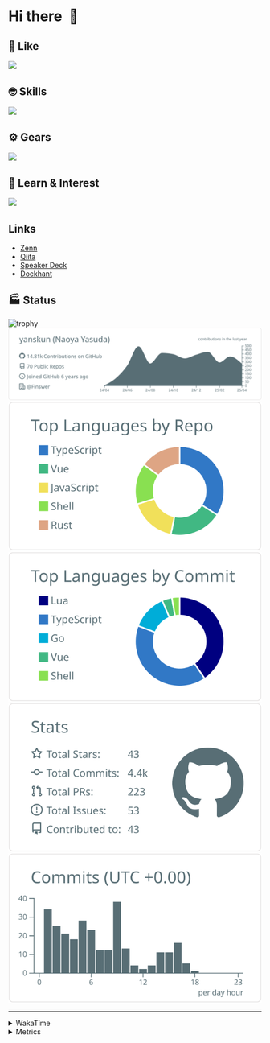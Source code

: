 # Hi there&nbsp; :wave:

## 💌 Like
<img src="https://go-skill-icons.vercel.app/api/icons?i=github" />

## 🤓 Skills
<img src="https://go-skill-icons.vercel.app/api/icons?i=js,ts,vue,nuxtjs,react,nextjs,go,lua,git" />

## ⚙️ Gears
<img src="https://go-skill-icons.vercel.app/api/icons?i=neovim,vscode,githubcopilot,alacritty,tmux" />

## 📖 Learn & Interest
<img src="https://go-skill-icons.vercel.app/api/icons?i=rust,deno,css,zig,playwright,githubactions,storybook,netlify,eslint" />

## Links
- [Zenn](https://zenn.dev/yanskun)
- [Qiita](https://qiita.com/yanskun)
- [Speaker Deck](https://speakerdeck.com/yanskun)
- [Dockhant](https://www.dockhunt.com/users/yanskun)

<!-- https://github.com/ryo-ma/github-profile-trophy -->

## 🏭 Status

<img src="https://github-profile-trophy.vercel.app/?username=yanskun&theme=onedark&row=1" alt="trophy">

<!-- https://github.com/vn7n24fzkq/github-profile-summary-cards -->
<picture>
  <source media="(prefers-color-scheme: dark)" srcset="https://raw.githubusercontent.com/yanskun/yanskun/master/profile-summary-card-output/nord_dark/0-profile-details.svg">
 <img src="https://raw.githubusercontent.com/yanskun/yanskun/master/profile-summary-card-output/default/0-profile-details.svg">
</picture>
<br>
<picture>
  <source media="(prefers-color-scheme: dark)" srcset="https://raw.githubusercontent.com/yanskun/yanskun/master/profile-summary-card-output/nord_dark/1-repos-per-language.svg">
 <img src="https://raw.githubusercontent.com/yanskun/yanskun/master/profile-summary-card-output/default/1-repos-per-language.svg">
</picture>
<picture>
  <source media="(prefers-color-scheme: dark)" srcset="https://raw.githubusercontent.com/yanskun/yanskun/master/profile-summary-card-output/nord_dark/2-most-commit-language.svg">
 <img src="https://raw.githubusercontent.com/yanskun/yanskun/master/profile-summary-card-output/default/2-most-commit-language.svg">
</picture>
<br>
<picture>
  <source media="(prefers-color-scheme: dark)" srcset="https://raw.githubusercontent.com/yanskun/yanskun/master/profile-summary-card-output/nord_dark/3-stats.svg">
 <img src="https://raw.githubusercontent.com/yanskun/yanskun/master/profile-summary-card-output/default/3-stats.svg">
</picture>
<picture>
  <source media="(prefers-color-scheme: dark)" srcset="https://raw.githubusercontent.com/yanskun/yanskun/master/profile-summary-card-output/nord_dark/4-productive-time.svg">
 <img src="https://raw.githubusercontent.com/yanskun/yanskun/master/profile-summary-card-output/default/4-productive-time.svg">
</picture>

---

<details>
  <summary>WakaTime</summary>
<!--START_SECTION:waka-->
![Code Time](http://img.shields.io/badge/Code%20Time-2%2C106%20hrs%2057%20mins-blue)

**🐱 My GitHub Data** 

> 📦 147.3 kB Used in GitHub's Storage 
 > 
> 🏆 1,364 Contributions in the Year 2025
 > 
> 💼 Opted to Hire
 > 
> 📜 130 Public Repositories 
 > 
> 🔑 4 Private Repositories 
 > 
**I'm an Early 🐤** 

```text
🌞 Morning                17187 commits       ████░░░░░░░░░░░░░░░░░░░░░   15.68 % 
🌆 Daytime                65047 commits       ███████████████░░░░░░░░░░   59.34 % 
🌃 Evening                23722 commits       █████░░░░░░░░░░░░░░░░░░░░   21.64 % 
🌙 Night                  3656 commits        █░░░░░░░░░░░░░░░░░░░░░░░░   03.34 % 
```
📅 **I'm Most Productive on Tuesday** 

```text
Monday                   17079 commits       ████░░░░░░░░░░░░░░░░░░░░░   15.58 % 
Tuesday                  24176 commits       ██████░░░░░░░░░░░░░░░░░░░   22.06 % 
Wednesday                22382 commits       █████░░░░░░░░░░░░░░░░░░░░   20.42 % 
Thursday                 20633 commits       █████░░░░░░░░░░░░░░░░░░░░   18.82 % 
Friday                   19469 commits       ████░░░░░░░░░░░░░░░░░░░░░   17.76 % 
Saturday                 2311 commits        █░░░░░░░░░░░░░░░░░░░░░░░░   02.11 % 
Sunday                   3562 commits        █░░░░░░░░░░░░░░░░░░░░░░░░   03.25 % 
```


📊 **This Week I Spent My Time On** 

```text
🕑︎ Time Zone: Asia/Tokyo

💬 Programming Languages: 
TypeScript               12 hrs 56 mins      ██████████████████░░░░░░░   70.72 % 
Other                    1 hr 29 mins        ██░░░░░░░░░░░░░░░░░░░░░░░   08.19 % 
JSON                     55 mins             █░░░░░░░░░░░░░░░░░░░░░░░░   05.05 % 
Protocol Buffer          45 mins             █░░░░░░░░░░░░░░░░░░░░░░░░   04.15 % 
YAML                     37 mins             █░░░░░░░░░░░░░░░░░░░░░░░░   03.39 % 

🔥 Editors: 
Neovim                   17 hrs 13 mins      ████████████████████████░   94.13 % 
VS Code                  1 hr 4 mins         █░░░░░░░░░░░░░░░░░░░░░░░░   05.87 % 

💻 Operating System: 
Mac                      18 hrs 17 mins      █████████████████████████   100.00 % 
```


 Last Updated on 28/04/2025 05:28:43 UTC
<!--END_SECTION:waka-->
</details>

<details>
  <summary>Metrics</summary>
  <img src="https://github.com/yanskun/yanskun/blob/main/github-metrics.svg" alt="Metrics">
</details>
